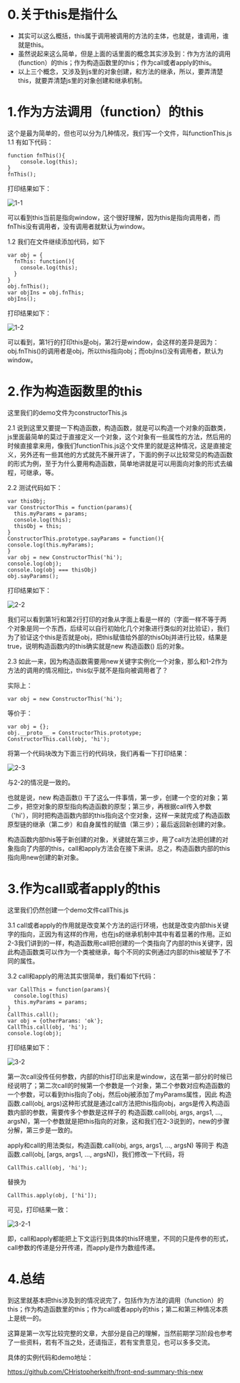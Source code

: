 # 0.关于this是指什么
- 其实可以这么概括，this属于调用被调用的方法的主体，也就是，谁调用，谁就是this。
- 虽然说起来这么简单，但是上面的话里面的概念其实涉及到：作为方法的调用(function）的this；作为构造函数里的this；作为call或者apply的this。
- 以上三个概念，又涉及到js里的对象创建，和方法的继承，所以，要弄清楚this，就要弄清楚js里的对象创建和继承机制。

# 1.作为方法调用（function）的this
这个是最为简单的，但也可以分为几种情况，我们写一个文件，叫functionThis.js
1.1 有如下代码：

    function fnThis(){
        console.log(this);
    }
    fnThis();

打印结果如下：

![1-1](http://upload-images.jianshu.io/upload_images/10687046-154d36e6aabfb445.png?imageMogr2/auto-orient/strip%7CimageView2/2/w/1240)

可以看到this当前是指向window，这个很好理解，因为this是指向调用者，而fnThis没有调用者，没有调用者就默认为window。

1.2 我们在文件继续添加代码，如下

    var obj = {
      fnThis: function(){
        console.log(this);
      }
    }
    obj.fnThis();
    var objIns = obj.fnThis;
    objIns();

打印结果如下：

![1-2](http://upload-images.jianshu.io/upload_images/10687046-7223bf1cf38a2355.png?imageMogr2/auto-orient/strip%7CimageView2/2/w/1240)


可以看到，第1行的打印this是obj，第2行是window，会这样的差异是因为：obj.fnThis()的调用者是obj，所以this指向obj；而objIns()没有调用者，默认为window。

# 2.作为构造函数里的this
这里我们的demo文件为constructorThis.js

2.1 说到这里又要提一下构造函数，构造函数，就是可以构造一个对象的函数类，js里面最简单的莫过于直接定义一个对象，这个对象有一些属性的方法，然后用的时候直接拿来用，像我们functionThis.js这个文件里的就是这种情况，这是直接定义，另外还有一些其他的方式就先不展开讲了，下面的例子以比较常见的构造函数的形式为例，至于为什么要用构造函数，简单地讲就是可以用面向对象的形式去编程，可继承，等。

2.2  测试代码如下：

    var thisObj;
    var ConstructorThis = function(params){
      this.myParams = params;
      console.log(this);
      thisObj = this;
    }
    ConstructorThis.prototype.sayParams = function(){
    console.log(this.myParams);
    }
    var obj = new ConstructorThis('hi');
    console.log(obj);
    console.log(obj === thisObj)
    obj.sayParams();

打印结果如下：

![2-2](http://upload-images.jianshu.io/upload_images/10687046-86e0f8058b45d7dc.png?imageMogr2/auto-orient/strip%7CimageView2/2/w/1240)


我们可以看到第1行和第2行打印的对象从字面上看是一样的（字面一样不等于两个对象是同一个东西，后续可以自行初始化几个对象进行类似的对比验证），我们为了验证这个this是否就是obj，把this赋值给外部的thisObj并进行比较，结果是true，说明构造函数内的this确实就是new 构造函数() 后的对象。

2.3  如此一来，因为构造函数需要用new关键字实例化一个对象，那么和1-2作为方法的调用的情况相比，this似乎就不是指向被调用者了？

实际上：

    var obj = new ConstructorThis('hi');

等价于：

    var obj = {};
    obj.__proto__ = ConstructorThis.prototype;
    ConstructorThis.call(obj, 'hi');

将第一个代码块改为下面三行的代码块，我们再看一下打印结果：

![2-3](http://upload-images.jianshu.io/upload_images/10687046-634b5dc115345adf.png?imageMogr2/auto-orient/strip%7CimageView2/2/w/1240)

与2-2的情况是一致的。

也就是说，new 构造函数() 干了这么一件事情，第一步，创建一个空的对象；第二步，把空对象的原型指向构造函数的原型；第三步，再根据call传入参数（'hi'），同时把构造函数内部的this指向这个空对象，这样一来就完成了构造函数原型链的继承（第二步）和自身属性的赋值（第三步）；最后返回新创建的对象。

构造函数内部this等于新创建的对象，关键就在第三步，用了call方法把创建的对象指向了内部的this，call和apply方法会在接下来讲。总之，构造函数内部的this指向用new创建的新对象。

# 3.作为call或者apply的this
这里我们仍然创建一个demo文件callThis.js

3.1 call或者apply的作用就是改变某个方法的运行环境，也就是改变内部this关键字的指向，正因为有这样的作用，也在js的继承机制中其中有着显著的作用。正如2-3我们讲到的一样，构造函数用call把创建的一个类指向了内部的this关键字，因此构造函数类可以作为一个类被继承，每个不同的实例通过内部的this被赋予了不同的属性。

3.2 call和apply的用法其实很简单，我们看如下代码：

    var CallThis = function(params){
      console.log(this)
      this.myParams = params;
    }
    CallThis.call();
    var obj = {otherParams: 'ok'};
    CallThis.call(obj, 'hi');
    console.log(obj);

打印结果如下：

![3-2](http://upload-images.jianshu.io/upload_images/10687046-ef9b34ffe72d19d6.png?imageMogr2/auto-orient/strip%7CimageView2/2/w/1240)

第一次call没传任何参数，内部的this打印出来是window，这在第一部分的时候已经说明了；第二次call的时候第一个参数是一个对象，第二个参数对应构造函数的一个参数，可以看到this指向了obj，然后obj被添加了myParams属性，因此 构造函数.call(obj, args)这种形式就是通过call方法把this指向obj，args是传入构造函数内部的参数，需要传多个参数是这样子的 构造函数.call(obj, args, args1, ..., argsN)，第一个参数就是把this指向的对象，这和我们在2-3说到的，new的步骤分解，第三步是一致的。

apply和call的用法类似，构造函数.call(obj, args, args1, ..., argsN) 等同于 构造函数.call(obj, [args, args1, ..., argsN])，我们修改一下代码，将

    CallThis.call(obj, 'hi');

替换为

    CallThis.apply(obj, ['hi']);

可见，打印结果一致：

![3-2-1](http://upload-images.jianshu.io/upload_images/10687046-70c0dd0a479ea0f4.png?imageMogr2/auto-orient/strip%7CimageView2/2/w/1240)

即，call和apply都能把上下文运行到具体的this环境里，不同的只是传参的形式，call参数的传递是分开传递，而apply是作为数组传递。

# 4.总结

到这里就基本把this涉及到的情况说完了，包括作为方法的调用（function）的this；作为构造函数里的this；作为call或者apply的this；第二和第三种情况本质上是统一的。

这算是第一次写比较完整的文章，大部分是自己的理解，当然前期学习阶段也参考了一些资料，若有不当之处，还请指正，若有宝贵意见，也可以多多交流。

具体的实例代码和demo地址：

https://github.com/CHristopherkeith/front-end-summary-this-new












